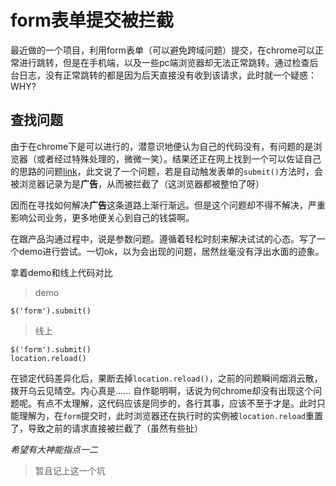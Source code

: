 # form表单提交被拦截

最近做的一个项目，利用form表单（可以避免跨域问题）提交，在chrome可以正常进行跳转，但是在手机端，以及一些pc端浏览器却无法正常跳转。通过检查后台日志，没有正常跳转的都是因为后天直接没有收到该请求，此时就一个疑惑： WHY?

## 查找问题

由于在chrome下是可以进行的，潜意识地便认为自己的代码没有，有问题的是浏览器（或者经过特殊处理的，微微一笑）。结果还正在网上找到一个可以佐证自己的思路的问题[link](https://my.oschina.net/u/1162669/blog/205643)，此文说了一个问题，若是自动触发表单的`submit()`方法时，会被浏览器记录为是**广告**，从而被拦截了（这浏览器都被整怕了呀）

因而在寻找如何解决**广告**这条道路上渐行渐远。但是这个问题却不得不解决，严重影响公司业务，更多地便关心到自己的钱袋啊。

在跟产品沟通过程中，说是参数问题。遵循着轻松时刻来解决试试的心态。写了一个demo进行尝试。一切ok，以为会出现的问题，居然丝毫没有浮出水面的迹象。

拿着demo和线上代码对比

> demo

```
$('form').submit()
```

> 线上

```
$('form').submit()
location.reload()
```

在锁定代码差异化后，果断去掉`location.reload()`，之前的问题瞬间烟消云散，拨开乌云见晴空。内心真是......
自作聪明啊，话说为何chrome却没有出现这个问题呢。有点不太理解，这代码应该是同步的，各行其事，应该不至于才是。此时只能理解为，在`form`提交时，此时浏览器还在执行时的实例被`location.reload`重置了，导致之前的请求直接被拦截了（虽然有些扯）

*希望有大神能指点一二*

> 暂且记上这一个坑